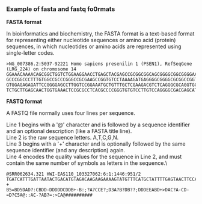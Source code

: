 ### Example of fasta and fastq fo0rmats

**FASTA format**

In bioinformatics and biochemistry, the FASTA format is a text-based format for representing either nucleotide sequences or amino acid (protein) sequences, in which nucleotides or amino acids are represented using single-letter codes.

```
>NG_007386.2:5037-92221 Homo sapiens presenilin 1 (PSEN1), RefSeqGene (LRG_224) on chromosome 14
GGAAACAAAACAGCGGCTGGTCTGGAAGGAACCTGAGCTACGAGCCGCGGCGGCAGCGGGGCGGCGGGGAAGCGTATGTGCGTGATGGGGAGTCCGGGCAAGCCAGGAAGGCACCGCGGACATGGGCGGCCGCGGGCAGG
GCCCGGCCCTTTGTGGCCGCCCGGGCCGCGAAGCCGGTGTCCTAAAAGATGAGGGGCGGGGCGCGGCCGGTTGGGGCTGGGGAACCCCGTGTGGGAAACCAGGAGGGGCGGCCCGTTTCTCGGGCTTCGGGCGCGGCCGG
GTGGAGAGAGATTCCGGGGAGCCTTGGTCCGGAAATGCTGTTTGCTCGAAGACGTCTCAGGGCGCAGGTGCCTTGGGCCGGGATTAGTAGCCGTCTGAACTGGAGTGGAGTAGGAGAAAGAGGAAGCGTCTTGGGCTGGG
TCTGCTTGAGCAACTGGTGAAACTCCGCGCCTCACGCCCCGGGTGTGTCCTTGTCCAGGGGCGACGAGCATTCTGGGCGAAGTCCGCACGCCTCTTGTTCGAGGCGGAAGACGGGGTCTGATGCTTTCTCCTTGGTCGGG
```


**FASTQ format**

A FASTQ file normally uses four lines per sequence.

Line 1 begins with a '@' character and is followed by a sequence identifier and an optional description (like a FASTA title line).\
Line 2 is the raw sequence letters. A,T,C,G,N.\
Line 3 begins with a '+' character and is optionally followed by the same sequence identifier (and any description) again.\
Line 4 encodes the quality values for the sequence in Line 2, and must contain the same number of symbols as letters in the sequence.\

```
@SRR062634.321 HWI-EAS110_103327062:6:1:1446:951/2
TGATCATTTGATTAATACTGACATGTAGACAAGAAGAAAAGTATGTTTCATGCTATTTTGAGTAACTTCCATTTAGAAGCCTACTCCTGAGCACAACATT
+
B5=BD5DAD?:CBDD-DDDDDCDDB+-B:;?A?CCE?;D3A?B?DB??;DDDEEABD+>DAC?A-CD-=D?C5A@::AC-?AB?=:>CA@##########
```

